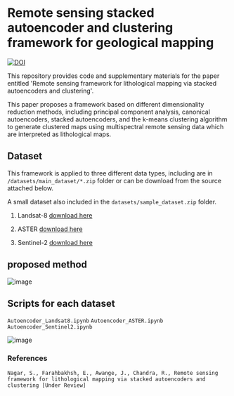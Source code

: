 # Remote sensing stacked autoencoder and clustering framework for geological mapping

[![DOI](https://zenodo.org/badge/512082635.svg)](https://zenodo.org/badge/latestdoi/512082635)

This repository provides code and supplementary materials for the paper entitled 'Remote sensing framework for lithological mapping via stacked autoencoders and clustering'. 

This paper proposes a framework based on different dimensionality reduction methods, including principal component analysis, canonical autoencoders, stacked autoencoders, and the k-means clustering algorithm to generate clustered maps using multispectral remote sensing data which are interpreted as lithological maps.

## Dataset
This framework is applied to three different data types, including are in `/datasets/main_dataset/*.zip` folder or can be download from the source attached below.

A small dataset also included in the `datasets/sample_dataset.zip` folder.

1. Landsat-8 
[download here](https://www.usgs.gov/landsat-missions/landsat-data-access)

2. ASTER
[download here](https://asterweb.jpl.nasa.gov/)

4. Sentinel-2
[download here](https://sentinels.copernicus.eu/web/sentinel/missions/sentinel-2)
   
## proposed method
![image](https://github.com/sydney-machine-learning/autoencoders_remotesensing/assets/14858627/bbcd7578-679d-4c26-bd0d-39b65208ca2a)

##  Scripts for each dataset 

`Autoencoder_Landsat8.ipynb` 
`Autoencoder_ASTER.ipynb`
`Autoencoder_Sentinel2.ipynb`


![image](https://github.com/sydney-machine-learning/autoencoders_remotesensing/assets/14858627/098d427f-8872-480e-bd67-16e990181af1)

### References
`Nagar, S., Farahbakhsh, E., Awange, J., Chandra, R., Remote sensing framework for lithological mapping via stacked autoencoders and clustering [Under Review]`
